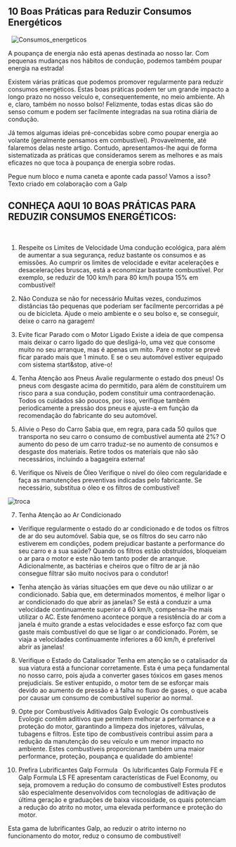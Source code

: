 ## 10 Boas Práticas para Reduzir Consumos Energéticos
&nbsp;
![Consumos_energeticos](https://www.oficinasmforce.pt/uploads/subcanais2/reduzirconsumos[1].jpg)

A poupança de energia não está apenas destinada ao nosso lar. Com pequenas mudanças nos hábitos de condução, podemos também poupar energia na estrada!

Existem várias práticas que podemos promover regularmente para reduzir consumos energéticos. Estas boas práticas podem ter um grande impacto a longo prazo no nosso veículo e, consequentemente, no meio ambiente. Ah e, claro, também no nosso bolso! Felizmente, todas estas dicas são do senso comum e podem ser facilmente integradas na sua rotina diária de condução.

Já temos algumas ideias pré-concebidas sobre como poupar energia ao volante (geralmente pensamos em combustível). Provavelmente, até falaremos delas neste artigo. Contudo, apresentamos-lhe aqui de forma sistematizada as práticas que consideramos serem as melhores e as mais eficazes no que toca à poupança de energia sobre rodas.

Pegue num bloco e numa caneta e aponte cada passo! Vamos a isso?
&nbsp;
Texto criado em colaboração com a Galp


## CONHEÇA AQUI 10 BOAS PRÁTICAS PARA REDUZIR CONSUMOS ENERGÉTICOS:
&nbsp;
1. Respeite os Limites de Velocidade
Uma condução ecológica, para além de aumentar a sua segurança, reduz bastante os consumos e as emissões. Ao cumprir os limites de velocidade e evitar acelerações e desacelerações bruscas, está a economizar bastante combustível. Por exemplo, se reduzir de 100 km/h para 80 km/h poupa 15% em combustível!

2. Não Conduza se não for necessário
Muitas vezes, conduzimos distâncias tão pequenas que poderiam ser facilmente percorridas a pé ou de bicicleta. Ajude o meio ambiente e o seu bolso e, se conseguir, deixe o carro na garagem!
 

3. Evite ficar Parado com o Motor Ligado
Existe a ideia de que compensa mais deixar o carro ligado do que desligá-lo, uma vez que consome muito no seu arranque, mas é apenas um mito. Pare o motor se prevê ficar parado mais que 1 minuto. E se o seu automóvel estiver equipado com sistema start&stop, ative-o!
 

4. Tenha Atenção aos Pneus
Avalie regularmente o estado dos pneus! Os pneus com desgaste acima do permitido, para além de constituírem um risco para a sua condução, podem constituir uma contraordenação. Todos os cuidados são poucos, por isso, verifique também periodicamente a pressão dos pneus e ajuste-a em função da recomendação do fabricante do seu automóvel.
 

5. Alivie o Peso do Carro
Sabia que, em regra, para cada 50 quilos que transporta no seu carro o consumo de combustível aumenta até 2%? O aumento do peso de um carro traduz-se no aumento de consumos e desgaste dos materiais. Retire todos os materiais que não são necessários, incluindo a bagageira externa!
 

6. Verifique os Níveis de Óleo
Verifique o nível do óleo com regularidade e faça as manutenções preventivas indicadas pelo fabricante. Se necessário, substitua o óleo e os filtros de combustível!
&nbsp;

![troca](https://www.oficinasmforce.pt/uploads/subcanais2_conteudos/hghjgh.jpg)


7. Tenha Atenção ao Ar Condicionado

- Verifique regularmente o estado do ar condicionado e de todos os filtros de ar do seu automóvel. Sabia que, se os filtros do seu carro não estiverem em condições, podem prejudicar bastante a performance do seu carro e a sua saúde? Quando os filtros estão obstruídos, bloqueiam o ar para o motor e este não tem tanto poder de arranque. Adicionalmente, as bactérias e cheiros que o filtro de ar já não consegue filtrar são muito nocivos para o condutor!

- Tenha atenção às várias situações em que deve ou não utilizar o ar condicionado. Sabia que, em determinados momentos, é melhor ligar o ar condicionado do que abrir as janelas? Se está a conduzir a uma velocidade continuamente superior a 60 km/h, compensa-lhe mais utilizar o AC. Este fenómeno acontece porque a resistência do ar com a janela é muito grande a estas velocidades e esse esforço faz com que gaste mais combustível do que se ligar o ar condicionado. Porém, se viaja a velocidades continuamente inferiores a 60 km/h, é preferível abrir as janelas!


8. Verifique o Estado do Catalisador
Tenha em atenção se o catalisador da sua viatura está a funcionar corretamente. Esta é uma peça fundamental no nosso carro, pois ajuda a converter gases tóxicos em gases menos prejudiciais. Se estiver entupido, o motor tem de se esforçar mais devido ao aumento de pressão e à falha no fluxo de gases, o que acaba por causar um consumo de combustível superior ao normal.

 

9. Opte por Combustíveis Aditivados Galp Evologic
Os combustíveis Evologic contêm aditivos que permitem melhorar a performance e a proteção do motor, garantindo a limpeza dos injetores, válvulas, tubagens e filtros. Este tipo de combustíveis contribui assim para a redução da manutenção do seu veículo e um menor impacto no ambiente. Estes combustíveis proporcionam também uma maior performance, proteção, poupança e qualidade do ambiente!


10. Prefira Lubrificantes Galp Formula
&nbsp;
Os lubrificantes Galp Formula FE e Galp Formula LS FE apresentam características de Fuel Economy, ou seja, promovem a redução do consumo de combustível! Estes produtos são especialmente desenvolvidos com tecnologias de aditivação de última geração e graduações de baixa viscosidade, os quais potenciam a redução do atrito no motor, uma elevada performance e proteção do motor.

Esta gama de lubrificantes Galp, ao reduzir o atrito interno no funcionamento do motor, reduz o consumo de combustível!